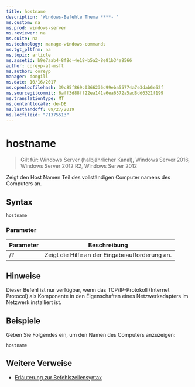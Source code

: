 ```yaml
---
title: hostname
description: 'Windows-Befehle Thema ****- '
ms.custom: na
ms.prod: windows-server
ms.reviewer: na
ms.suite: na
ms.technology: manage-windows-commands
ms.tgt_pltfrm: na
ms.topic: article
ms.assetid: b9e7aab4-8f8d-4e18-b5a2-8e81b34a8566
author: coreyp-at-msft
ms.author: coreyp
manager: dongill
ms.date: 10/16/2017
ms.openlocfilehash: 39c85f869c0366236d99eba55774a7e3dab6e52f
ms.sourcegitcommit: 6aff3d88ff22ea141a6ea6572a5ad8dd6321f199
ms.translationtype: MT
ms.contentlocale: de-DE
ms.lasthandoff: 09/27/2019
ms.locfileid: "71375513"
---
```

# <a name="hostname"></a>hostname

>Gilt für: Windows Server (halbjährlicher Kanal), Windows Server 2016, Windows Server 2012 R2, Windows Server 2012

Zeigt den Host Namen Teil des vollständigen Computer namens des Computers an. 
## <a name="syntax"></a>Syntax
```
hostname
```
### <a name="parameters"></a>Parameter
|Parameter|Beschreibung|
|-------|--------|
|/?|Zeigt die Hilfe an der Eingabeaufforderung an.|
## <a name="remarks"></a>Hinweise
Dieser Befehl ist nur verfügbar, wenn das TCP/IP-Protokoll (Internet Protocol) als Komponente in den Eigenschaften eines Netzwerkadapters im Netzwerk installiert ist.
## <a name="BKMK_Examples"></a>Beispiele
Geben Sie Folgendes ein, um den Namen des Computers anzuzeigen:
```
hostname
```
## <a name="additional-references"></a>Weitere Verweise
-   [Erläuterung zur Befehlszeilensyntax](command-line-syntax-key.md)
